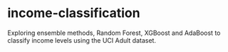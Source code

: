 # income-classification
Exploring ensemble methods, Random Forest, XGBoost and AdaBoost to classify income levels using the UCI Adult dataset.
